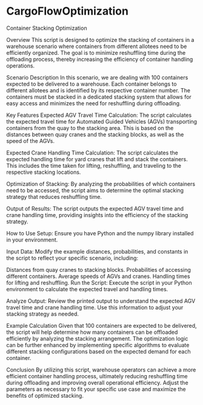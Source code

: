 # CargoFlowOptimization

Container Stacking Optimization 

Overview
This script is designed to optimize the stacking of containers in a warehouse scenario where containers from different allotees need to be efficiently organized. The goal is to minimize reshuffling time during the offloading process, thereby increasing the efficiency of container handling operations.

Scenario Description
In this scenario, we are dealing with 100 containers expected to be delivered to a warehouse. Each container belongs to different allotees and is identified by its respective container number. The containers must be stacked in a dedicated stacking system that allows for easy access and minimizes the need for reshuffling during offloading.

Key Features
Expected AGV Travel Time Calculation: The script calculates the expected travel time for Automated Guided Vehicles (AGVs) transporting containers from the quay to the stacking area. This is based on the distances between quay cranes and the stacking blocks, as well as the speed of the AGVs.

Expected Crane Handling Time Calculation: The script calculates the expected handling time for yard cranes that lift and stack the containers. This includes the time taken for lifting, reshuffling, and traveling to the respective stacking locations.

Optimization of Stacking: By analyzing the probabilities of which containers need to be accessed, the script aims to determine the optimal stacking strategy that reduces reshuffling time.

Output of Results: The script outputs the expected AGV travel time and crane handling time, providing insights into the efficiency of the stacking strategy.

How to Use
Setup: Ensure you have Python and the numpy library installed in your environment.

Input Data: Modify the example distances, probabilities, and constants in the script to reflect your specific scenario, including:

Distances from quay cranes to stacking blocks.
Probabilities of accessing different containers.
Average speeds of AGVs and cranes.
Handling times for lifting and reshuffling.
Run the Script: Execute the script in your Python environment to calculate the expected travel and handling times.

Analyze Output: Review the printed output to understand the expected AGV travel time and crane handling time. Use this information to adjust your stacking strategy as needed.

Example Calculation
Given that 100 containers are expected to be delivered, the script will help determine how many containers can be offloaded efficiently by analyzing the stacking arrangement. The optimization logic can be further enhanced by implementing specific algorithms to evaluate different stacking configurations based on the expected demand for each container.

Conclusion
By utilizing this script, warehouse operators can achieve a more efficient container handling process, ultimately reducing reshuffling time during offloading and improving overall operational efficiency. Adjust the parameters as necessary to fit your specific use case and maximize the benefits of optimized stacking.

